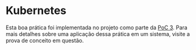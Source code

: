 # Kubernetes

Esta boa prática foi implementada no projeto como parte da [PoC 3](../provas-de-conceito/poc-3-gerenciamento-de-containers-e-servicos.md). Para mais detalhes sobre uma aplicação dessa prática em um sistema, visite a prova de conceito em questão.
